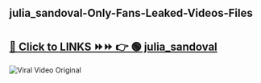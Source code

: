 
 ## julia_sandoval-Only-Fans-Leaked-Videos-Files

# <h2><a href="https://mediaupload.pro?julia_sandoval">🔗 Click to LINKS ⏩⏩ 👉 🟢 julia_sandoval </a></h2>

<a href="https://mediaupload.pro?julia_sandoval" rel="nofollow" data-target="animated-image.originalLink"><img src="https://i.ibb.co.com/xMMVF88/686577567.gif" alt="Viral Video Original" style="max-width: 100%; display: inline-block;" data-target="animated-image.originalImage"></a>